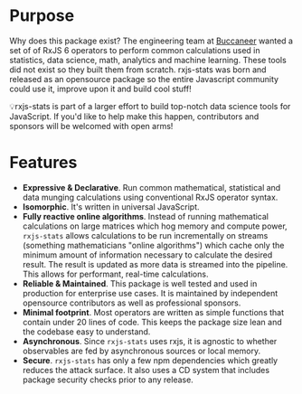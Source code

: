 # Purpose
Why does this package exist? The engineering team at [Buccaneer](https://www.buccaneer.ai) wanted a set of of RxJS 6 operators to perform common calculations used in statistics, data science, math, analytics and machine learning. 
These tools did not exist so they built them from scratch. rxjs-stats was born and released as an opensource package so the entire Javascript community could use it, improve upon it and build cool stuff!

💡rxjs-stats is part of a larger effort to build top-notch data science tools for JavaScript. If you'd like to help make this happen, contributors and sponsors will be welcomed with open arms!

# Features
- **Expressive & Declarative**.  Run common mathematical, statistical and data munging calculations using conventional RxJS operator syntax.
- **Isomorphic**. It's written in universal JavaScript.
- **Fully reactive online algorithms**. Instead of running mathematical calculations on large matrices which hog memory and compute power, `rxjs-stats` allows calculations to be run incrementally on streams (something mathematicians "online algorithms") which cache only the minimum amount of information necessary to calculate the desired result.  The result is updated as more data is streamed into the pipeline.  This allows for performant, real-time calculations.
- **Reliable & Maintained**.  This package is well tested and used in production for enterprise use cases. It is maintained by independent opensource contributors as well as professional sponsors.
- **Minimal footprint**.  Most operators are written as simple functions that contain under 20 lines of code.  This keeps the package size lean and the codebase easy to understand.
- **Asynchronous**.  Since `rxjs-stats` uses rxjs, it is agnostic to whether observables are fed by asynchronous sources or local memory.
- **Secure**.  `rxjs-stats` has only a few npm dependencies which greatly reduces the attack surface.  It also uses a CD system that includes package security checks prior to any release.